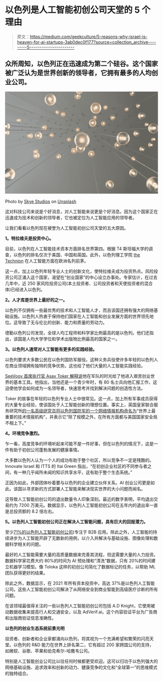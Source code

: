 # 以色列是人工智能初创公司天堂的 5 个理由

> 原文：<https://medium.com/geekculture/5-reasons-why-israel-is-heaven-for-ai-startups-3ab0dec0f177?source=collection_archive---------5----------------------->

## 众所周知，以色列正在迅速成为第二个硅谷。这个国家被广泛认为是世界创新的领导者，它拥有最多的人均创业公司。

![](img/51d423a6906cb834427e4c6fe05bc042.png)

Photo by [Skye Studios](https://unsplash.com/@skyestudios?utm_source=medium&utm_medium=referral) on [Unsplash](https://unsplash.com?utm_source=medium&utm_medium=referral)

这对科技公司来说是个好消息，对人工智能来说更是个好消息。因为这个国家正在迅速成为技术和创新的领导者，它也被定位为人工智能应用的领导者。

让我们看看以色列现在被誉为人工智能初创公司天堂的五大原因。

**1。特拉维夫是投资中心。**

目前，以色列在人工智能技术资本方面排名世界第四。根据 T4 斯坦福大学的调查，以色列的排名仅次于美国、中国和英国。此外，以色列理工学院 [the Technion](https://nocamels.com/2021/07/technion-number-1-europe-artificial-intelligence/) 在人工智能方面在欧洲名列前茅。

这一点，加上以色列年轻专业人士的创新文化，使特拉维夫成为投资热点。风险投资公司正涌入这个国家，渴望在“创业国家”的中心设立办事处。专家估计，在过去几年中，近 250 家风险投资公司(本土投资者、公司投资者和天使投资者的混合体)已经进入以色列。

**2。人才库是世界上最好的之一。**

以色列不仅拥有一些最优秀的技术和人工智能人才，而且该国还拥有强大的网络基础设施。以色列人热衷于保持他们国家在人工智能和创业发展方面的世界领先地位。这导致了无与伦比的创新、能力和质量的劳动力。

德勤以色列公司发现，全球人均工程师和科学家比例最高的是以色列。他们还指出，该国是人均大学学位和学术出版物比例最高的国家之一。

**3。以色列人通常对人工智能有更多的实践经验。**

以色列要求大多数公民在以色列国防军服役。这种义务兵役使许多年轻的以色列人在商业领域拥有独特的竞争优势。这也给了他们大量的人工智能实践经验。

[SeeVoov 首席执行官 Asav Toker 解释说](https://apex.aero/articles/startup-nation-israel-become-silicon-valley/)他在军队的时光给了他进入艰苦创业世界的基本工具。他指出，当他还是一个青少年时，有 80 名士兵向他汇报工作，这迫使他学会如何成为一名领导者，快速思考并找到解决问题的创造性方法。

Toker 的故事在年轻的以色列专业人士中很常见。这一点，加上所有军事成员获得的大量专业经验，使该国处于人工智能创新的理想位置。事实上，英国皇家联合服务研究所[的一名高级研究员将以色列国防军的一个网络情报机构命名为](https://apex.aero/articles/startup-nation-israel-become-silicon-valley/#:~:text=the%C2%A0foremost%20technical%20intelligence%20agency%20in%20the%20world%20and%20stands%C2%A0on%20a%20par%20with%20the%20NSA%20in%20everything%20except%20scale)“世界上最重要的技术情报机构”，并表示它“除了规模之外，在所有方面都与美国国家安全局不相上下。”

**4。环境竞争激烈。**

乍一看，高度竞争的环境听起来可能不是一件好事，但在以色列的情况下，这是一件有助于初创公司蓬勃发展的健康事情。

大多数以色列人认为一个人的成功有助于整个社区，所以竞争不一定是残酷的。Innovate Israel 和 ITTS 的 Itai Green 指出，“在初创企业社区的不同参与者之间，有一种几乎闻所未闻的知识共享水平，这有助于整个生态系统。”

正因为如此，外部团体吵着要与以色列的企业建立伙伴关系。AI 创业公司更是如此。该国以寻求新的方式部署人工智能来解决现实世界的大小问题而闻名。

这导致人工智能初创公司的退出数量令人印象深刻。最近的数字表明，平均退出交易约为 7200 万美元。数据显示，以色列人工智能初创公司在五年内的退出率一直是总投资额的 8.2 倍左右。

**5。以色列人工智能初创公司正在解决人工智能问题，具有巨大的回报潜力。**

至少[71%的以色列人工智能初创公司](https://www.forbes.com/sites/gilpress/2018/09/24/the-thriving-ai-landscape-in-israel-and-what-it-means-for-global-ai-competition/?sh=42c8379d30c5#:~:text=Singer%E2%80%99s%20analysis%20has%20found%20that%2071%25%20of%20Israeli%20AI%20startups%20are%20focused%20on%20business%2Dto%2Dbusiness%20applications.%20The%20Israeli%20experience%20in%20the%20enterprise%20space%20and%20in%20addressing%20infrastructure%2D%20and%20heavy%2Dindustry%2Drelated%20challenges%20may%20provide%20another%20competitive%20differentiation.))专注于 B2B 应用。除此之外，人工智能的持续进步为人工智能开辟了无数新的用例，以介入并解决与基础设施、图像处理和数据科学相关的问题。

最好的人工智能需要大量的高质量数据来完善其流程，但这需要大量的人力投资。数据科学家花费大约 80%的时间为 AI 预处理和“清洗”数据，只有 20%的时间建立机器学习模型。像 Toloka 这样的初创公司简化了数据标记的任务，以帮助 ML 团队获得更好的结果。

除此之外，数据显示，在 2021 年所有资本投资中，高达 37%是以色列人工智能公司。这些人工智能初创公司解决了从网络安全到商业智能到高级医疗诊断的所有问题。

在该领域最值得关注的一些以色列人工智能初创公司包括 A.D Knight，它使用被动数据收集来提高行人和交通安全，以及 AdVerif.ai。这个内容验证平台为广告商和出版商验证信息准确性。

**以色列的创业生态系统前景光明**

投资者、创新者和企业家都涌向以色列，将其视为一个充满希望和繁荣的闪亮天堂。以色列的 R&D 能力在世界上排名第二，它有超过 200 家跨国公司的支持，如微软、谷歌、苹果和伯克希尔-哈撒韦公司。

特别是人工智能创业公司比以往任何时候都更受欢迎。这可以归功于以色列强大的网络基础设施、追求效率和创新的动力、健康竞争的文化和“全球第一”的思维模式的独特组合。